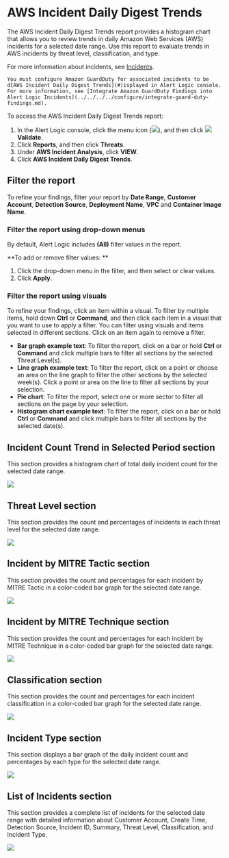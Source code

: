 # AWS Incident Daily Digest Trends

The  AWS Incident Daily Digest Trends report provides a histogram chart that allows you to review trends in daily Amazon Web Services (AWS) incidents for a selected date range.   Use this report to evaluate trends in AWS incidents  by threat level, classification, and type.

For more information about incidents, see [Incidents](../../../incidents.md).

    You must configure Amazon GuardDuty for associated incidents to be d[AWS Incident Daily Digest Trends](#)isplayed in Alert Logic console. For more information, see [Integrate Amazon GuardDuty Findings into Alert Logic Incidents](../../../../configure/integrate-guard-duty-findings.md).    
To access the AWS Incident Daily Digest Trends report:

1. In the Alert Logic console, click the menu icon (![](../../../../Resources/Images/dashboard/menu-icon.png)), and then click ![](../../../../Resources/Images/dashboard/validate-icon.png)**Validate**.
2. Click **Reports**, and then click **Threats**.
3. Under **AWS Incident Analysis**, click **VIEW**.
4. Click **AWS Incident Daily Digest Trends**.

## Filter the report

To refine your findings, filter your report by **Date Range**, **Customer Account**, **Detection Source**, **Deployment Name**, **VPC** and **Container Image Name**.

### Filter the report using drop-down menus

By default, Alert Logic includes **(All)** filter values in the report.

**To add or remove filter values: **

1. Click the drop-down menu in the filter, and then select or clear values.
2. Click **Apply**.

### Filter the report using visuals

To refine your findings, click an item within a visual. To filter by multiple items, hold down **Ctrl** or **Command**, and then click each item in a visual that you want  to use to apply a filter. You can filter using visuals and items  selected in different sections. Click on an item again to remove a filter.

* **Bar graph example text**: To filter the report, click on a bar or hold **Ctrl** or **Command** and click  multiple bars to filter all sections by the selected Threat Level(s).
* **Line graph example text**: To filter the report, click on a point or choose an area on the line graph to filter the other sections by the selected week(s). Click a point or area on the line to filter all sections by your selection.
* **Pie chart**: To filter the report, select one or more sector to filter all sections on the page by your selection.
* **Histogram chart example text**: To filter the report, click on a bar or hold **Ctrl** or **Command** and click  multiple bars to filter all sections by the selected date(s).

## Incident Count Trend in Selected Period section

This section provides  a histogram chart of total daily incident count for the selected date range.

![](../../../../Resources/Images/Reports/incident-daily-digest-trends/incident-count-trend.PNG)

## Threat Level section

This section provides the count and percentages of incidents in each threat level for the selected date range.

![](../../../../Resources/Images/Reports/incident-daily-digest-trends/threat-level.PNG)

## Incident by MITRE Tactic section

This section provides the count and percentages for each incident by MITRE Tactic in a color-coded bar graph for the selected date range.

![](../../../../Resources/Images/Reports/incident-daily-digest/incident-MITRE-tactic.png)

## Incident by MITRE Technique section

This section provides the count and percentages for each incident by MITRE Technique in a color-coded bar graph for the selected date range.

![](../../../../Resources/Images/Reports/incident-daily-digest/incident-MITRE-technique.png)

## Classification section

This section provides the count and percentages for each incident classification in a color-coded bar graph for the selected date range.

![](../../../../Resources/Images/Reports/incident-daily-digest-trends/classification.PNG)

## Incident Type section

This section displays a bar graph of the daily incident count and percentages by each type for the selected date range.

![](../../../../Resources/Images/Reports/AWS-incident-analysis/AWS-incident-type.png)

## List of Incidents section

This section provides a complete list of incidents for the selected date range with detailed information about Customer Account, Create Time, Detection Source, Incident ID, Summary, Threat Level, Classification, and Incident Type.

![](../../../../Resources/Images/Reports/AWS-incident-analysis/AWS-incident-list.png)
